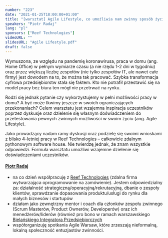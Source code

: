 ```yaml
---
number: "223"
date: "2021-01-25T18:00:00+01:00"
title: "[warsztat] Agile Lifestyle, co umożliwia nam zwinny sposób życia?"
speakers: "Piotr Radaj"
lang: "pl"
sponsors: ["Reef Technologies"] 
videoURL: ""
slidesURL: "Agile Lifestyle.pdf"
draft: false
---
```


Wymuszona, ze względu na pandemię koronawirusa, praca w domu (ang. Home Office) w pełnym wymiarze czasu (a nie rzędu 1-2 dni w tygodniu) oraz przez większą liczbę zespołów (nie tylko zespołów IT, ale nawet całe firmy) jest dowodem na to, że można tak pracować. Szybka transformacja cyfrowa przedsiębiorstw stała się faktem. Kto nie potrafił przestawić się na model pracy bez biura ten mógł nie przetrwać na rynku.

Rodzi się jednak pytanie czy wykorzystujemy w pełni możliwości pracy w domu? A być może tkwimy jeszcze w swoich ograniczających przekonaniach?
Celem warsztatu jest wzajemna inspiracja uczestników poprzez dyskusje oraz dzielenie się własnym doświadczeniem do przetestowania pewnych zwinnych możliwości w swoim życiu (ang. Agile Lifestyle).

Jako prowadzący nadam ramy dyskusji oraz podzielę się swoimi wnioskami z blisko 4-letniej pracy w Reef Technologies – całkowicie zdalnym pythonowym software house. Nie twierdzę jednak, że znam wszystkie odpowiedzi. Formuła warsztatu umożliwi wzajemne dzielenie się doświadczeniami uczestników.

#### <a href="https://www.linkedin.com/in/piotr-radaj-0a7727a5/" target="_blank">Piotr Radaj</a>
<ul>
<li> na co dzień współpracuję z <a href="https://reef.pl/" target="_blank">Reef Technologies</a> (zdalna firma wytwarzająca oprogramowanie na zamówienie). Jestem odpowiedzialny za: działalność strategiczną/operacyjną/rekrutacyjną, dbanie o zespoły klientów, sprawdzanie dopasowania produktu/usługi do rynku dla małych biznesów i startupów
<li> działam jako zewnętrzny mentor i coach dla członków zespołu zwinnego (Scrum Masterów, Product Ownerów, Developerów) oraz ich menedżerów/liderów (również pro bono w ramach warszawskiego <a href="https://integrator.naszebielany.pl/index.php/miesieczny/wydarzenie/311/" target="_blank">Bielańskiego Integratora Przedsiębiorczych</a>
<li> współorganizuję spotkania Agile Warsaw, które zrzeszają nieformalną, lokalną społeczność entuzjastów zwinności.
</ul>

